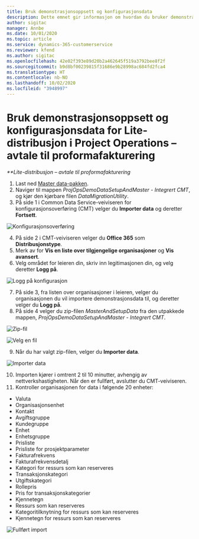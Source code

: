 ```yaml
---
title: Bruk demonstrasjonsoppsett og konfigurasjonsdata
description: Dette emnet gir informasjon om hvordan du bruker demonstrasjonsoppsett og konfigurasjonsdata for Project Operations.
author: sigitac
manager: Annbe
ms.date: 10/01/2020
ms.topic: article
ms.service: dynamics-365-customerservice
ms.reviewer: kfend
ms.author: sigitac
ms.openlocfilehash: 42e02f393e89d20b2a462645f519a3792bee8f2f
ms.sourcegitcommit: b9d8bf00239815f31686e9b28998ac684fd2fca4
ms.translationtype: HT
ms.contentlocale: nb-NO
ms.lasthandoff: 10/02/2020
ms.locfileid: "3948997"
---
```

# <a name="apply-demo-setup-and-configuration-data-for-project-operations-lite-deployment---deal-to-proforma-invoicing"></a>Bruk demonstrasjonsoppsett og konfigurasjonsdata for Lite-distribusjon i Project Operations – avtale til proformafakturering

_**Lite-distribusjon – avtale til proformafakturering_

1. Last ned [Master data-pakken](https://download.microsoft.com/download/3/4/1/341bf279-a64f-4baa-af31-ce624859b518/ProjOpsSampleSetupData%20-%20CE%20only%20CMT.zip). 
2. Naviger til mappen *ProjOpsDemoDataSetupAndMaster - Integrert CMT*, og kjør den kjørbare filen *DataMigrationUtility*.
3. På side 1 i Common Data Service-veiviseren for konfigurasjonsoverføring (CMT) velger du **Importer data** og deretter **Fortsett**.

![Konfigurasjonsoverføring](./media/1ConfigurationMigration.png)

4. På side 2 i CMT-veiviseren velger du **Office 365** som **Distribusjonstype**.
5. Merk av for **Vis en liste over tilgjengelige organisasjoner** og **Vis avansert**.
6. Velg området for leieren din, skriv inn legitimasjonen din, og velg deretter **Logg på**.

![Logg på konfigurasjon](./media/2ConfigurationSignin.png)

7. På side 3, fra listen over organisasjoner i leieren, velger du organisasjonen du vil importere demonstrasjonsdata til, og deretter velger du **Logg på**.
8. På side 4 velger du zip-filen *MasterAndSetupData* fra den utpakkede mappen, *ProjOpsDemoDataSetupAndMaster - Integrert CMT*.

![Zip-fil](./media/3ZipFile.png)

![Velg en fil](./media/4SelectAFile.png)

9. Når du har valgt zip-filen, velger du **Importer data**.

![Importer data](./media/5ImportData.png)

10. Importen kjører i omtrent 2 til 10 minutter, avhengig av nettverkshastigheten. Når den er fullført, avslutter du CMT-veiviseren. 
11. Kontroller organisasjonen for data i følgende 20 enheter:

- Valuta
- Organisasjonsenhet
- Kontakt
- Avgiftsgruppe
- Kundegruppe
- Enhet
- Enhetsgruppe
- Prisliste
- Prisliste for prosjektparameter
- Fakturafrekvens
- Fakturafrekvensdetalj
- Kategori for ressurs som kan reserveres
- Transaksjonskategori
- Utgiftskategori
- Rollepris
- Pris for transaksjonskategorier
- Kjennetegn
- Ressurs som kan reserveres
- Kategoritilknytning for ressurs som kan reserveres
- Kjennetegn for ressurs som kan reserveres

![Fullført import](./media/6CompleteImport.png)

